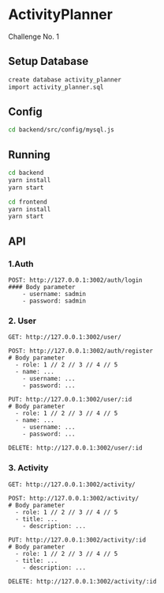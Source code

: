 # ActivityPlanner
Challenge No. 1

## Setup Database
```sh
create database activity_planner
import activity_planner.sql
```

## Config
```sh
cd backend/src/config/mysql.js
```

## Running
```sh
cd backend
yarn install
yarn start
```

```sh
cd frontend
yarn install
yarn start
```

## API
### 1.Auth
```
POST: http://127.0.0.1:3002/auth/login
#### Body parameter
 	- username: sadmin
 	- password: sadmin
```


### 2. User
```
GET: http://127.0.0.1:3002/user/
```
```
POST: http://127.0.0.1:3002/auth/register
# Body parameter
  - role: 1 // 2 // 3 // 4 // 5
  - name: ...
 	- username: ...
 	- password: ...
```
```
PUT: http://127.0.0.1:3002/user/:id
# Body parameter
  - role: 1 // 2 // 3 // 4 // 5
  - name: ...
 	- username: ...
 	- password: ...
```
```
DELETE: http://127.0.0.1:3002/user/:id
```

### 3. Activity
```
GET: http://127.0.0.1:3002/activity/
```
```
POST: http://127.0.0.1:3002/activity/
# Body parameter
  - role: 1 // 2 // 3 // 4 // 5
  - title: ...
 	- description: ...
```
```
PUT: http://127.0.0.1:3002/activity/:id
# Body parameter
  - role: 1 // 2 // 3 // 4 // 5
  - title: ...
 	- description: ...
```
```
DELETE: http://127.0.0.1:3002/activity/:id
```


